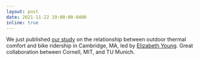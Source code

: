 ```yaml
---
layout: post
date: 2021-11-22 19:00:00-0400
inline: true
---
```


We just published [our study](https://www.researchgate.net/publication/356303248_Modeling_outdoor_thermal_comfort_along_cycling_routes_at_varying_levels_of_physical_accuracy_to_predict_bike_ridership_in_Cambridge_MA) on the relationship between outdoor thermal comfort and bike ridership in Cambridge, MA, led by [Elizabeth Young](https://www.linkedin.com/in/elizabethlynyoung). Great collaboration between Cornell, MIT, and TU Munich.
